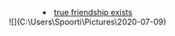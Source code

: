 <!DOCTYPE html>
<html>
<head>
	<title>SPOORTI CREATIONS</title>
  <link rel="stylesheet" type="text/css" href="css/style.css">
</head>
<body>
	<header>
		<div class="main">
			<url>
				<li><a href="#">true friendship exists</a></li>
                 </url>
			![](C:\Users\Spoorti\Pictures\2020-07-09)
 	    </div>
    </header>
</body>
</html>    	
